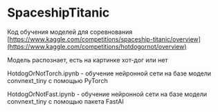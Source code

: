# SpaceshipTitanic
Код обучения моделей для соревнования [https://www.kaggle.com/competitions/spaceship-titanic/overview](https://www.kaggle.com/competitions/hotdogornot/overview)

Модель распознает, есть на картинке хот-дог или нет

HotdogOrNotTorch.ipynb - обучение нейронной сети на базе модели convnext_tiny с помощью PyTorch

HotdogOrNotFast.ipynb - обучение нейронной сети на базе модели convnext_tiny с помощью пакета FastAI
